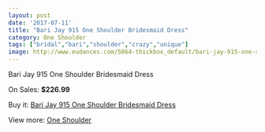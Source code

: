 ```yaml
---
layout: post
date: '2017-07-11'
title: "Bari Jay 915 One Shoulder Bridesmaid Dress"
category: One Shoulder
tags: ["bridal","bari","shoulder","crazy","unique"]
image: http://www.eudances.com/5864-thickbox_default/bari-jay-915-one-shoulder-bridesmaid-dress.jpg
---
```

Bari Jay 915 One Shoulder Bridesmaid Dress

On Sales: **$226.99**
<a href="https://www.eudances.com/en/one-shoulder/2063-bari-jay-915-one-shoulder-bridesmaid-dress.html"><amp-img layout="responsive" width="600" height="600" src="//www.eudances.com/5864-thickbox_default/bari-jay-915-one-shoulder-bridesmaid-dress.jpg" alt="Bari Jay 915 One Shoulder Bridesmaid Dress 0" /></a>

Buy it: [Bari Jay 915 One Shoulder Bridesmaid Dress](https://www.eudances.com/en/one-shoulder/2063-bari-jay-915-one-shoulder-bridesmaid-dress.html "Bari Jay 915 One Shoulder Bridesmaid Dress")

View more: [One Shoulder](https://www.eudances.com/en/23-one-shoulder "One Shoulder")